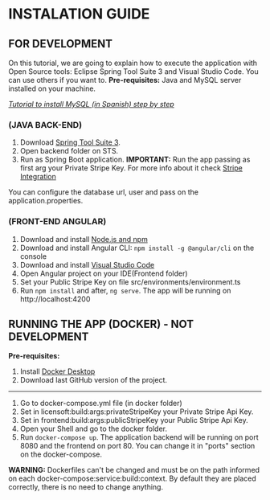 # INSTALATION GUIDE 

## FOR DEVELOPMENT
On this tutorial, we are going to explain how to execute the application with Open Source tools: Eclipse Spring Tool Suite 3 and Visual Studio Code. You can use others if you want to.
**Pre-requisites:** Java and MySQL server installed on your machine.

[ *Tutorial to install MySQL (in Spanish) step by step*](https://www.profesionalreview.com/2018/12/13/mysql-windows-10/)

### (JAVA BACK-END)
1. Download [Spring Tool Suite 3](https://spring.io/tools3/sts/all).
2. Open backend folder on STS.
3. Run as Spring Boot application. **IMPORTANT:** Run the app passing as first arg your Private Stripe Key. For more info about it check [Stripe Integration](./StripeIntegration.md)

You can configure the database url, user and pass on the application.properties.

### (FRONT-END ANGULAR)
 1. Download and install [Node.js and npm](https://nodejs.org/en/)
 2. Download and install Angular CLI: `npm install -g @angular/cli` on the console
 3. Download and install [Visual Studio Code](https://code.visualstudio.com/)
 4. Open Angular project on your IDE(Frontend folder)
 5. Set your Public Stripe Key on file src/environments/environment.ts
 6. Run `npm install` and after, `ng serve`. The app will be running on http://localhost:4200


 ## RUNNING THE APP (DOCKER) - NOT DEVELOPMENT
**Pre-requisites:**
 1. Install [Docker Desktop](https://hub.docker.com/editions/community/docker-ce-desktop-windows)
 2. Download last GitHub version of the project.

---
1. Go to docker-compose.yml file (in docker folder) 
2. Set in licensoft:build:args:privateStripeKey your Private Stripe Api Key.
3. Set in frontend:build:args:publicStripeKey your Public Stripe Api Key.
4. Open your Shell and go to the docker folder.
5. Run `docker-compose up`. The application backend will be running on port 8080 and the frontend on port 80. You can change it in "ports" section on the docker-compose.

**WARNING:** Dockerfiles can't be changed and must be on the path informed on each docker-compose:service:build:context. By default they are placed correctly, there is no need to change anything.